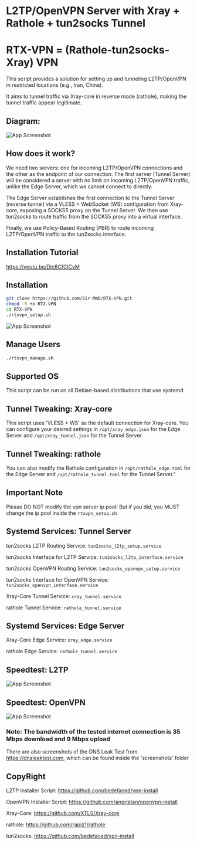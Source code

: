 
# L2TP/OpenVPN Server with Xray + Rathole + tun2socks Tunnel
# RTX-VPN = (Rathole-tun2socks-Xray) VPN


This script provides a solution for setting up and tunneling L2TP/OpenVPN in restricted locations (e.g., Iran, China).

It aims to tunnel traffic via Xray-core in reverse mode (rathole), making the tunnel traffic appear legitimate.

## Diagram:
![App Screenshot](https://raw.githubusercontent.com/Sir-MmD/RTX-VPN/refs/heads/main/diagram.PNG)

## How does it work?
We need two servers: one for incoming L2TP/OpenVPN connections and the other as the endpoint of our connection. The first server (Tunnel Server) will be considered a server with no limit on incoming L2TP/OpenVPN traffic, unlike the Edge Server, which we cannot connect to directly.

The Edge Server establishes the first connection to the Tunnel Server (reverse tunnel) via a VLESS + WebSocket (WS) configuration from Xray-core, exposing a SOCKS5 proxy on the Tunnel Server. We then use tun2socks to route traffic from the SOCKS5 proxy into a virtual interface.

Finally, we use Policy-Based Routing (PBR) to route incoming L2TP/OpenVPN traffic to the tun2socks interface.

## Installation Tutorial
https://youtu.be/Djc6CfClCvM
## Installation
```bash
git clone https://github.com/Sir-MmD/RTX-VPN.git
chmod -R +x RTX-VPN
cd RTX-VPN
./rtxvpn_setup.sh
```
![App Screenshot](https://raw.githubusercontent.com/Sir-MmD/RTX-VPN/refs/heads/main/screenshots/menu.png)
## Manage Users
```bash
./rtxvpn_manage.sh
```
## Supported OS
This script can be run on all Debian-based distributions that use systemd
## Tunnel Tweaking: Xray-core
This script uses 'VLESS + WS' as the default connection for Xray-core. You can configure your desired settings in ```/opt/xray_edge.json``` for the Edge Server and ```/opt/xray_tunnel.json``` for the Tunnel Server
## Tunnel Tweaking: rathole
You can also modify the Rathole configuration in ```/opt/rathole_edge.toml``` for the Edge Server and ```/opt/rathole_tunnel.toml``` for the Tunnel Server."
## Important Note
Please DO NOT modify the vpn server ip pool! But if you did, you MUST change the ip pool inside the ```rtxvpn_setup.sh```
## Systemd Services: Tunnel Server
tun2socks L2TP Routing Service: ```tun2socks_l2tp_setup.service```

tun2socks Interface for L2TP Service: ```tun2socks_l2tp_interface.service```

tun2socks OpenVPN Routing Service: ```tun2socks_openvpn_setup.service```

tun2socks Interface for OpenVPN Service: ```tun2socks_openvpn_interface.service```

Xray-Core Tunnel Service: ```xray_tunnel.service```

rathole Tunnel Service: ```rathole_tunnel.service```

## Systemd Services: Edge Server
Xray-Core Edge Service: ```xray_edge.service```

rathole Edge Service: ```rathole_tunnel.service```

## Speedtest: L2TP
![App Screenshot](https://raw.githubusercontent.com/Sir-MmD/RTX-VPN/refs/heads/main/screenshots/l2tp/speedtest.jpg)
## Speedtest: OpenVPN
![App Screenshot](https://raw.githubusercontent.com/Sir-MmD/RTX-VPN/refs/heads/main/screenshots/openvpn/speedtest.jpg)

### Note: The bandwidth of the tested internet connection is 35 Mbps download and 9 Mbps upload
There are also screenshots of the DNS Leak Test from https://dnsleaktest.com, which can be found inside the 'screenshots' folder
## CopyRight
L2TP Installer Script: https://github.com/bedefaced/vpn-install

OpenVPN Installer Script: https://github.com/angristan/openvpn-install

Xray-Core: https://github.com/XTLS/Xray-core

rathole: https://github.com/rapiz1/rathole

tun2socks: https://github.com/bedefaced/vpn-install

